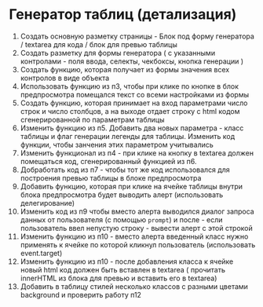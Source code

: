 # Генератор таблиц (детализация)

 1. Создать основную разметку страницы - Блок под форму генератора / textarea для кода / блок для превью таблицы
 2. Создать разметку для формы генератора ( с указанными контролами - поля ввода, селекты, чекбоксы, кнопка генерации )
 3. Создать функцию, которая получает из формы значения всех контролов в виде объекта
 4. Использовать функцию из п3, чтобы при клике по кнопке в блок предпросмотра помещался текст со всеми настройками из формы
 5. Создать функцию, которая принимает на вход параметрами число строк и число столбцов, а на выходе отдает строку с html кодом сгенерированной по параметрам таблицы
 6. Изменить функцию из п5. Добавить два новых параметра - класс таблицы и флаг генерации легенды для таблицы. Изменить код функции, чтобы занчения этих параметром учитывались
 7. Изменить функционал из п4 - при клике на кнопку в textarea должен помещаться код, сгенерированный функцией из п6. 
 8. Добработать код из п7 - чтобы тот же код использовался для построения превью таблицы в блоке предпросмотра
 9. Добавить функцию, которая при клике на ячейке таблицы внутри блока предпросмотра будет выводить алерт (использовать делегирование)
 10. Изменить код из п9 чтобы вместо алерта выводился диалог запроса данных от пользователя (с помощью `prompt`) и после - если пользователь ввел непустую строку - вывести алерт с этой строкой
 11. Изменить функцию из п10 - вместо алерта введенный класс нужно применять к ячейке по которой кликнул пользователь (использовать event.target)
 12. Изменить функцию из п10 - после добавления класса к ячейке новый html код должен быть вставлен в textarea ( прочитать innerHTML из блока для превью и вставить его в textarea)
 13. Добавить в таблицу стилей несколько классов с разными цветами background и проверить работу п12